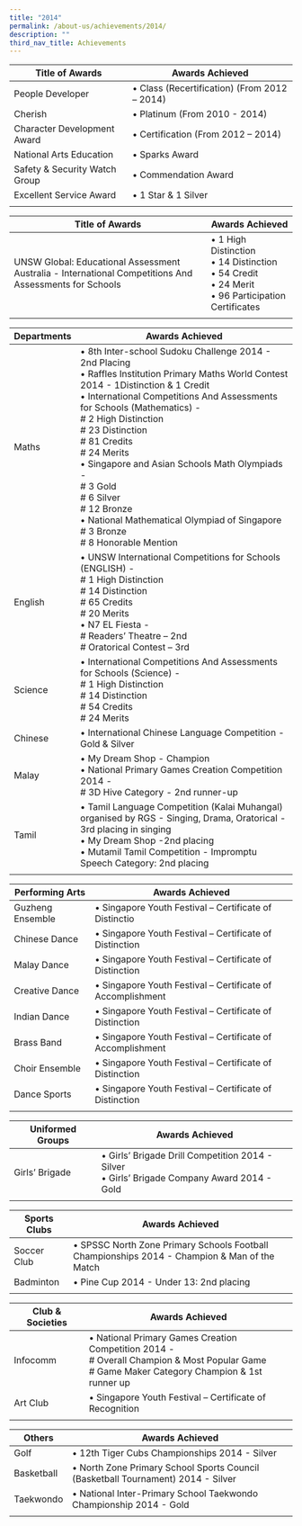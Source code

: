 ```yaml
---
title: "2014"
permalink: /about-us/achievements/2014/
description: ""
third_nav_title: Achievements
---
```

| Title of Awards | Awards Achieved |
|---|---|
| People Developer | • Class (Recertification) (From 2012 – 2014) |
| Cherish | • Platinum (From 2010 - 2014) |
|  Character Development Award  | • Certification (From 2012 – 2014)  |
|  National Arts Education  | • Sparks Award  |
|  Safety & Security Watch Group | • Commendation Award  |
|  Excellent Service Award  | • 1 Star & 1 Silver  |
| | |

| Title of Awards  | Awards Achieved |
|---|---|
| UNSW Global: Educational Assessment Australia - International Competitions And Assessments for Schools | • 1 High Distinction<br>• 14 Distinction<br>• 54 Credit<br>• 24 Merit<br>• 96 Participation Certificates |
| | |

| Departments | Awards Achieved |
|---|---|
| Maths | • 8th Inter-school Sudoku Challenge 2014 - 2nd Placing<br>• Raffles Institution Primary Maths World Contest 2014 - 1Distinction & 1 Credit<br>• International Competitions And Assessments for Schools (Mathematics) - <br># 2 High Distinction<br># 23 Distinction<br># 81 Credits<br># 24 Merits<br>• Singapore and Asian Schools Math Olympiads - <br># 3 Gold<br># 6 Silver<br># 12 Bronze<br>• National Mathematical Olympiad of Singapore<br># 3 Bronze<br># 8 Honorable Mention |
| English | • UNSW International Competitions for Schools (ENGLISH) -<br># 1 High Distinction<br># 14 Distinction<br># 65 Credits<br># 20 Merits<br>• N7 EL Fiesta - <br># Readers’ Theatre – 2nd<br># Oratorical Contest – 3rd |
| Science | • International Competitions And Assessments for Schools (Science) -  <br># 1 High Distinction<br># 14 Distinction<br># 54 Credits<br># 24 Merits |
| Chinese | • International Chinese Language Competition - Gold & Silver |
| Malay | • My Dream Shop - Champion<br>• National Primary Games Creation Competition 2014 - <br># 3D Hive Category - 2nd runner-up |
| Tamil | • Tamil Language Competition (Kalai Muhangal) organised by RGS - Singing, Drama, Oratorical - 3rd placing in singing<br>• My Dream Shop -2nd placing<br>• Mutamil Tamil Competition  - Impromptu Speech Category: 2nd placing |
| | |

| Performing Arts | Awards Achieved |
|---|---|
| Guzheng Ensemble | • Singapore Youth Festival – Certificate of Distinctio |
|  Chinese Dance | • Singapore Youth Festival – Certificate of Distinction |
|  Malay Dance | • Singapore Youth Festival – Certificate of Distinction |
|  Creative Dance | • Singapore Youth Festival – Certificate of Accomplishment |
|  Indian Dance | • Singapore Youth Festival – Certificate of Distinction |
|  Brass Band | • Singapore Youth Festival – Certificate of Accomplishment |
|  Choir Ensemble | • Singapore Youth Festival – Certificate of Distinction |
|  Dance Sports | • Singapore Youth Festival – Certificate of Distinction |
| | | 

| Uniformed Groups | Awards Achieved |
|---|---|
| Girls’ Brigade | • Girls’ Brigade Drill Competition 2014 - Silver<br>• Girls’ Brigade Company Award 2014 - Gold |
| | |

| Sports Clubs | Awards Achieved |
|---|---|
| Soccer Club | • SPSSC North Zone Primary Schools Football Championships 2014 - Champion & Man of the Match |
| Badminton | • Pine Cup 2014 - Under 13: 2nd placing |
| | |

| Club & Societies | Awards Achieved |
|---|---|
| Infocomm | • National Primary Games Creation Competition 2014 - <br># Overall Champion & Most Popular Game<br># Game Maker Category Champion & 1st runner up |
| Art Club | • Singapore Youth Festival – Certificate of Recognition |
| | |

| Others | Awards Achieved |
|---|---|
| Golf | • 12th Tiger Cubs Championships 2014 - Silver |
| Basketball | • North Zone Primary School Sports Council (Basketball Tournament) 2014 - Silver |
| Taekwondo | • National Inter-Primary School Taekwondo Championship 2014 - Gold |
| | |